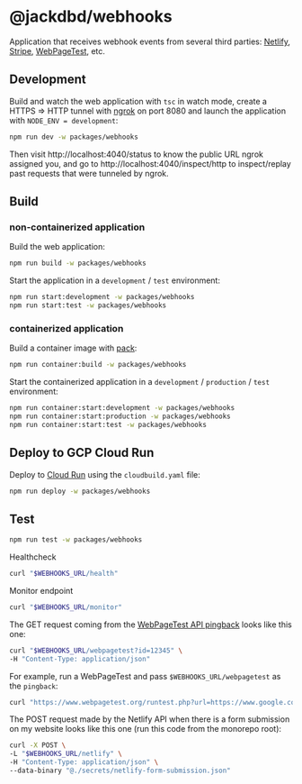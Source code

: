 # @jackdbd/webhooks

Application that receives webhook events from several third parties: [Netlify](https://docs.netlify.com/site-deploys/post-processing/form-detection/#outgoing-webhooks), [Stripe](https://stripe.com/docs/webhooks), [WebPageTest](https://docs.webpagetest.org/api/reference), etc.

## Development

Build and watch the web application with `tsc` in watch mode, create a HTTPS => HTTP tunnel with [ngrok](https://ngrok.com/) on port 8080 and launch the application with `NODE_ENV = development`:

```sh
npm run dev -w packages/webhooks
```

Then visit http://localhost:4040/status to know the public URL ngrok assigned you, and go to http://localhost:4040/inspect/http to inspect/replay past requests that were tunneled by ngrok.

## Build

### non-containerized application

Build the web application:

```sh
npm run build -w packages/webhooks
```

Start the application in a `development` / `test` environment:

```sh
npm run start:development -w packages/webhooks
npm run start:test -w packages/webhooks
```

### containerized application

Build a container image with [pack](https://buildpacks.io/docs/tools/pack):

```sh
npm run container:build -w packages/webhooks
```

Start the containerized application in a `development` / `production` / `test` environment:

```sh
npm run container:start:development -w packages/webhooks
npm run container:start:production -w packages/webhooks
npm run container:start:test -w packages/webhooks
```

## Deploy to GCP Cloud Run

Deploy to [Cloud Run](https://console.cloud.google.com/run?project=prj-kitchen-sink) using the `cloudbuild.yaml` file:

```sh
npm run deploy -w packages/webhooks
```

## Test

```sh
npm run test -w packages/webhooks
```

Healthcheck

```sh
curl "$WEBHOOKS_URL/health"
```

Monitor endpoint

```sh
curl "$WEBHOOKS_URL/monitor"
```

The GET request coming from the [WebPageTest API pingback](https://docs.webpagetest.org/api/reference/#full-list-of-parameters) looks like this one:

```sh
curl "$WEBHOOKS_URL/webpagetest?id=12345" \
-H "Content-Type: application/json"
```

For example, run a WebPageTest and pass `$WEBHOOKS_URL/webpagetest` as the `pingback`:

```sh
curl "https://www.webpagetest.org/runtest.php?url=https://www.google.com/&k=${WEBPAGETEST_API_KEY}&pingback=${WEBHOOKS_URL}/webpagetest&f=json" | jq
```

The POST request made by the Netlify API when there is a form submission on my website looks like this one (run this code from the monorepo root):

```sh
curl -X POST \
-L "$WEBHOOKS_URL/netlify" \
-H "Content-Type: application/json" \
--data-binary "@./secrets/netlify-form-submission.json"
```
